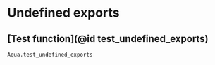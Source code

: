 # Undefined exports

## [Test function](@id test_undefined_exports)

```@docs
Aqua.test_undefined_exports
```
